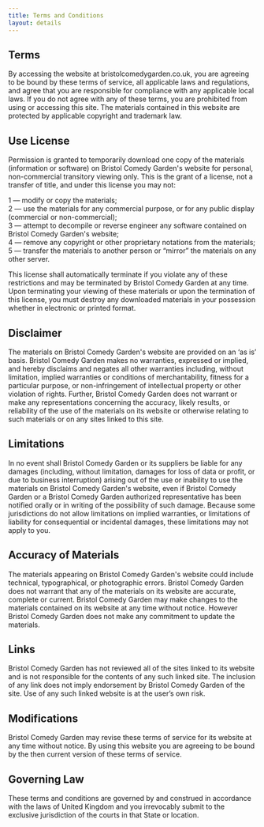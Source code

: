 ```yaml
---
title: Terms and Conditions
layout: details
---
```


## Terms
By accessing the website at bristolcomedygarden.co.uk, you are agreeing to be bound by these terms of service, all applicable laws and regulations, and agree that you are responsible for compliance with any applicable local laws. If you do not agree with any of these terms, you are prohibited from using or accessing this site. The materials contained in this website are protected by applicable copyright and trademark law.

## Use License
Permission is granted to temporarily download one copy of the materials (information or software) on Bristol Comedy Garden's website for personal, non-commercial transitory viewing only. This is the grant of a license, not a transfer of title, and under this license you may not:

1 — modify or copy the materials;  
2 — use the materials for any commercial purpose, or for any public display (commercial or non-commercial);  
3 — attempt to decompile or reverse engineer any software contained on Bristol Comedy Garden's website;  
4 — remove any copyright or other proprietary notations from the materials;  
5 — transfer the materials to another person or “mirror” the materials on any other server.  

This license shall automatically terminate if you violate any of these restrictions and may be terminated by Bristol Comedy Garden at any time. Upon terminating your viewing of these materials or upon the termination of this license, you must destroy any downloaded materials in your possession whether in electronic or printed format.

## Disclaimer
The materials on Bristol Comedy Garden's website are provided on an ‘as is’ basis. Bristol Comedy Garden makes no warranties, expressed or implied, and hereby disclaims and negates all other warranties including, without limitation, implied warranties or conditions of merchantability, fitness for a particular purpose, or non-infringement of intellectual property or other violation of rights. Further, Bristol Comedy Garden does not warrant or make any representations concerning the accuracy, likely results, or reliability of the use of the materials on its website or otherwise relating to such materials or on any sites linked to this site.

## Limitations
In no event shall Bristol Comedy Garden or its suppliers be liable for any damages (including, without limitation, damages for loss of data or profit, or due to business interruption) arising out of the use or inability to use the materials on Bristol Comedy Garden's website, even if Bristol Comedy Garden or a Bristol Comedy Garden authorized representative has been notified orally or in writing of the possibility of such damage. Because some jurisdictions do not allow limitations on implied warranties, or limitations of liability for consequential or incidental damages, these limitations may not apply to you.

## Accuracy of Materials
The materials appearing on Bristol Comedy Garden's website could include technical, typographical, or photographic errors. Bristol Comedy Garden does not warrant that any of the materials on its website are accurate, complete or current. Bristol Comedy Garden may make changes to the materials contained on its website at any time without notice. However Bristol Comedy Garden does not make any commitment to update the materials.

## Links
Bristol Comedy Garden has not reviewed all of the sites linked to its website and is not responsible for the contents of any such linked site. The inclusion of any link does not imply endorsement by Bristol Comedy Garden of the site. Use of any such linked website is at the user’s own risk.

## Modifications
Bristol Comedy Garden may revise these terms of service for its website at any time without notice. By using this website you are agreeing to be bound by the then current version of these terms of service.

## Governing Law
These terms and conditions are governed by and construed in accordance with the laws of United Kingdom and you irrevocably submit to the exclusive jurisdiction of the courts in that State or location.

